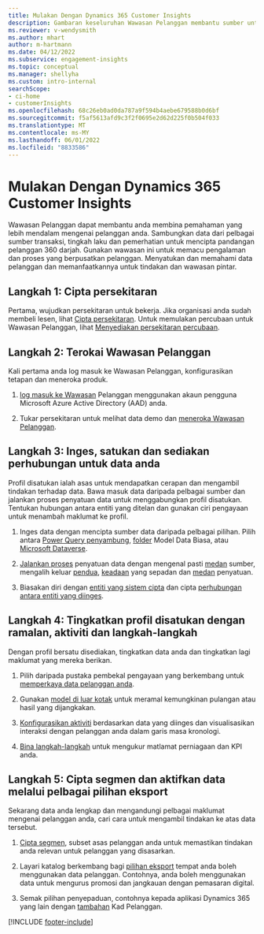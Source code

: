```yaml
---
title: Mulakan Dengan Dynamics 365 Customer Insights
description: Gambaran keseluruhan Wawasan Pelanggan membantu sumber untuk bermula dengan cepat.
ms.reviewer: v-wendysmith
ms.author: mhart
author: m-hartmann
ms.date: 04/12/2022
ms.subservice: engagement-insights
ms.topic: conceptual
ms.manager: shellyha
ms.custom: intro-internal
searchScope:
- ci-home
- customerInsights
ms.openlocfilehash: 68c26eb0ad0da787a9f594b4aebe679588b0d6bf
ms.sourcegitcommit: f5af5613afd9c3f2f0695e2d62d225f0b504f033
ms.translationtype: MT
ms.contentlocale: ms-MY
ms.lasthandoff: 06/01/2022
ms.locfileid: "8833586"
---
```

# <a name="get-started-with-dynamics-365-customer-insights"></a>Mulakan Dengan Dynamics 365 Customer Insights

Wawasan Pelanggan dapat membantu anda membina pemahaman yang lebih mendalam mengenai pelanggan anda. Sambungkan data dari pelbagai sumber transaksi, tingkah laku dan pemerhatian untuk mencipta pandangan pelanggan 360 darjah. Gunakan wawasan ini untuk memacu pengalaman dan proses yang berpusatkan pelanggan. Menyatukan dan memahami data pelanggan dan memanfaatkannya untuk tindakan dan wawasan pintar.

## <a name="step-1-create-an-environment"></a>Langkah 1: Cipta persekitaran

Pertama, wujudkan persekitaran untuk bekerja. Jika organisasi anda sudah membeli lesen, lihat [Cipta persekitaran](create-environment.md). Untuk memulakan percubaan untuk Wawasan Pelanggan, lihat [Menyediakan persekitaran percubaan](trial-signup.md).

## <a name="step-2-explore-customer-insights"></a>Langkah 2: Terokai Wawasan Pelanggan

Kali pertama anda log masuk ke Wawasan Pelanggan, konfigurasikan tetapan dan meneroka produk.

1. [log masuk ke Wawasan](https://home.ci.ai.dynamics.com) Pelanggan menggunakan akaun pengguna Microsoft Azure Active Directory (AAD) anda.

1. Tukar persekitaran untuk melihat data demo dan [meneroka Wawasan Pelanggan](home.md).

## <a name="step-3-ingest-unify-and-set-up-relationships-for-your-data"></a>Langkah 3: Inges, satukan dan sediakan perhubungan untuk data anda

Profil disatukan ialah asas untuk mendapatkan cerapan dan mengambil tindakan terhadap data. Bawa masuk data daripada pelbagai sumber dan jalankan proses penyatuan data untuk menggabungkan profil disatukan. Tentukan hubungan antara entiti yang ditelan dan gunakan ciri pengayaan untuk menambah maklumat ke profil.

1. Inges data dengan mencipta sumber data daripada pelbagai pilihan. Pilih antara [Power Query penyambung](connect-power-query.md), [folder](connect-common-data-model.md) Model Data Biasa, atau [Microsoft Dataverse](connect-dataverse-managed-lake.md).

1. [Jalankan proses](data-unification.md) penyatuan data dengan mengenal pasti [medan](map-entities.md) sumber, mengalih keluar [pendua](remove-duplicates.md), [keadaan](match-entities.md) yang sepadan dan [medan](merge-entities.md) penyatuan.

1. Biasakan diri dengan [entiti yang sistem cipta](entities.md) dan cipta [perhubungan antara entiti yang diinges](relationships.md).

## <a name="step-4-enhance-unified-profiles-with-predictions-activities-and-measures"></a>Langkah 4: Tingkatkan profil disatukan dengan ramalan, aktiviti dan langkah-langkah

Dengan profil bersatu disediakan, tingkatkan data anda dan tingkatkan lagi maklumat yang mereka berikan.

1. Pilih daripada pustaka pembekal pengayaan yang berkembang untuk [memperkaya data pelanggan anda](enrichment-hub.md).

1. Gunakan [model di luar kotak](predictions-overview.md) untuk meramal kemungkinan pulangan atau hasil yang dijangkakan.

1. [Konfigurasikan aktiviti](activities.md) berdasarkan data yang diinges dan visualisasikan interaksi dengan pelanggan anda dalam garis masa kronologi.

1. [Bina langkah-langkah](measures.md) untuk mengukur matlamat perniagaan dan KPI anda.

## <a name="step-5-create-segments-and-activate-data-through-various-export-options"></a>Langkah 5: Cipta segmen dan aktifkan data melalui pelbagai pilihan eksport

Sekarang data anda lengkap dan mengandungi pelbagai maklumat mengenai pelanggan anda, cari cara untuk mengambil tindakan ke atas data tersebut.

1. [Cipta segmen](segments.md), subset asas pelanggan anda untuk memastikan tindakan anda relevan untuk pelanggan yang disasarkan.

1. Layari katalog berkembang bagi [pilihan eksport](export-destinations.md) tempat anda boleh menggunakan data pelanggan. Contohnya, anda boleh menggunakan data untuk mengurus promosi dan jangkauan dengan pemasaran digital.

1. Semak pilihan penyepaduan, contohnya kepada aplikasi Dynamics 365 yang lain dengan [tambahan](customer-card-add-in.md) Kad Pelanggan.  


[!INCLUDE [footer-include](includes/footer-banner.md)]
